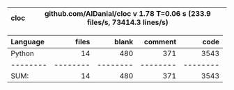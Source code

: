 cloc|github.com/AlDanial/cloc v 1.78  T=0.06 s (233.9 files/s, 73414.3 lines/s)
--- | ---

Language|files|blank|comment|code
:-------|-------:|-------:|-------:|-------:
Python|14|480|371|3543
--------|--------|--------|--------|--------
SUM:|14|480|371|3543
